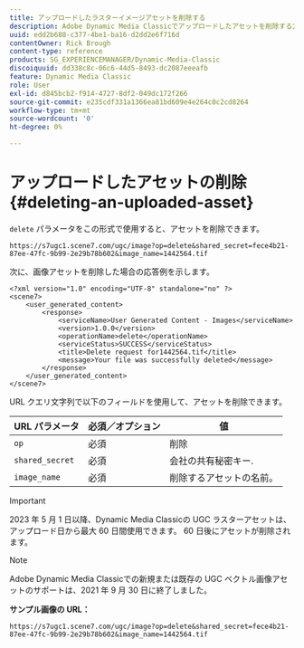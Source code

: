 ```yaml
---
title: アップロードしたラスターイメージアセットを削除する
description: Adobe Dynamic Media Classicでアップロードしたアセットを削除する方法を説明します。
uuid: edd2b688-c377-4be1-ba16-d2dd2e6f716d
contentOwner: Rick Brough
content-type: reference
products: SG_EXPERIENCEMANAGER/Dynamic-Media-Classic
discoiquuid: dd338c8c-06c6-44d5-8493-dc2087eeeafb
feature: Dynamic Media Classic
role: User
exl-id: d845bcb2-f914-4727-8df2-049dc172f266
source-git-commit: e235cdf331a1366ea81bd609e4e264c0c2cd8264
workflow-type: tm+mt
source-wordcount: '0'
ht-degree: 0%

---
```


# アップロードしたアセットの削除{#deleting-an-uploaded-asset}

`delete` パラメータをこの形式で使用すると、アセットを削除できます。

```as3
https://s7ugc1.scene7.com/ugc/image?op=delete&shared_secret=fece4b21-87ee-47fc-9b99-2e29b78b602&image_name=1442564.tif
```

次に、画像アセットを削除した場合の応答例を示します。

```as3
<?xml version="1.0" encoding="UTF-8" standalone="no" ?> 
<scene7> 
    <user_generated_content> 
        <response> 
            <serviceName>User Generated Content - Images</serviceName> 
            <version>1.0.0</version> 
            <operationName>delete</operationName> 
            <serviceStatus>SUCCESS</serviceStatus> 
            <title>Delete request for1442564.tif</title> 
            <message>Your file was successfully deleted</message> 
        </response> 
    </user_generated_content> 
</scene7>
```

URL クエリ文字列で以下のフィールドを使用して、アセットを削除できます。

| URL パラメータ | 必須／オプション | 値 |
| --- | --- | --- |
| `op` | 必須 | 削除 |
| `shared_secret` | 必須 | 会社の共有秘密キー. |
| `image_name` | 必須 | 削除するアセットの名前。 |

<!-- <li>For Vector:fxg_name</li> -->

>[!IMPORTANT]
>
>2023 年 5 月 1 日以降、Dynamic Media Classicの UGC ラスターアセットは、アップロード日から最大 60 日間使用できます。 60 日後にアセットが削除されます。

>[!NOTE]
>
>Adobe Dynamic Media Classicでの新規または既存の UGC ベクトル画像アセットのサポートは、2021 年 9 月 30 日に終了しました。

**サンプル画像の URL：**

`https://s7ugc1.scene7.com/ugc/image?op=delete&shared_secret=fece4b21-87ee-47fc-9b99-2e29b78b602&image_name=1442564.tif`

<!-- **Sample vector URL:**

`https://s7ugc1.scene7.com/ugc/vector?op=delete&shared_secret=2160a8fa-cec6-45ba-8d59- ca595f6d2b47& &fxg_name=8875744.fxg` -->

